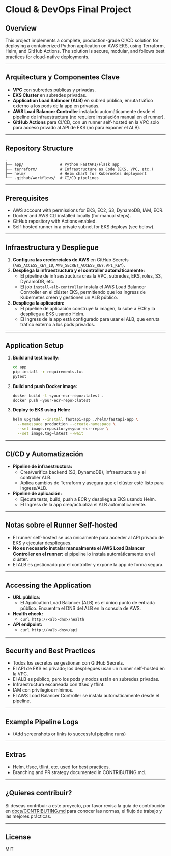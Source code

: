 # Cloud & DevOps Final Project

## Overview
This project implements a complete, production-grade CI/CD solution for deploying a containerized Python application on AWS EKS, using Terraform, Helm, and GitHub Actions. The solution is secure, modular, and follows best practices for cloud-native deployments.

---

## Arquitectura y Componentes Clave

- **VPC** con subredes públicas y privadas.
- **EKS Cluster** en subredes privadas.
- **Application Load Balancer (ALB)** en subred pública, enruta tráfico externo a los pods de la app en privadas.
- **AWS Load Balancer Controller** instalado automáticamente desde el pipeline de infraestructura (no requiere instalación manual en el runner).
- **GitHub Actions** para CI/CD, con un runner self-hosted en la VPC solo para acceso privado al API de EKS (no para exponer el ALB).

---

## Repository Structure

```
.
├── app/                # Python FastAPI/Flask app
├── terraform/          # Infrastructure as Code (EKS, VPC, etc.)
├── helm/               # Helm chart for Kubernetes deployment
└── .github/workflows/  # CI/CD pipelines
```

---

## Prerequisites

- AWS account with permissions for EKS, EC2, S3, DynamoDB, IAM, ECR.
- Docker and AWS CLI installed locally (for manual steps).
- GitHub repository with Actions enabled.
- Self-hosted runner in a private subnet for EKS deploys (see below).

---

## Infraestructura y Despliegue

1. **Configura las credenciales de AWS** en GitHub Secrets (`AWS_ACCESS_KEY_ID`, `AWS_SECRET_ACCESS_KEY`, `API_KEY`).
2. **Despliega la infraestructura y el controller automáticamente:**
   - El pipeline de infraestructura crea la VPC, subredes, EKS, roles, S3, DynamoDB, etc.
   - El job `install-alb-controller` instala el AWS Load Balancer Controller en el clúster EKS, permitiendo que los Ingress de Kubernetes creen y gestionen un ALB público.
3. **Despliega la aplicación:**
   - El pipeline de aplicación construye la imagen, la sube a ECR y la despliega a EKS usando Helm.
   - El Ingress de la app está configurado para usar el ALB, que enruta tráfico externo a los pods privados.

---

## Application Setup

1. **Build and test locally:**
   ```bash
   cd app
   pip install -r requirements.txt
   pytest
   ```

2. **Build and push Docker image:**
   ```bash
   docker build -t <your-ecr-repo>:latest .
   docker push <your-ecr-repo>:latest
   ```

3. **Deploy to EKS using Helm:**
   ```bash
   helm upgrade --install fastapi-app ./helm/fastapi-app \
     --namespace production --create-namespace \
     --set image.repository=<your-ecr-repo> \
     --set image.tag=latest --wait
   ```

---

## CI/CD y Automatización

- **Pipeline de infraestructura:**
  - Crea/verifica backend (S3, DynamoDB), infraestructura y el controller ALB.
  - Aplica cambios de Terraform y asegura que el clúster esté listo para Ingress/ALB.
- **Pipeline de aplicación:**
  - Ejecuta tests, build, push a ECR y despliega a EKS usando Helm.
  - El Ingress de la app crea/actualiza el ALB automáticamente.

---

## Notas sobre el Runner Self-hosted

- El runner self-hosted se usa únicamente para acceder al API privado de EKS y ejecutar despliegues.
- **No es necesario instalar manualmente el AWS Load Balancer Controller en el runner:** el pipeline lo instala automáticamente en el clúster.
- El ALB es gestionado por el controller y expone la app de forma segura.

---

## Accessing the Application

- **URL pública:**
  - El Application Load Balancer (ALB) es el único punto de entrada público. Encuentra el DNS del ALB en la consola de AWS.
- **Health check:**
  - `curl http://<alb-dns>/health`
- **API endpoint:**
  - `curl http://<alb-dns>/api`

---

## Security and Best Practices

- Todos los secretos se gestionan con GitHub Secrets.
- El API de EKS es privado; los despliegues usan un runner self-hosted en la VPC.
- El ALB es público, pero los pods y nodos están en subredes privadas.
- Infraestructura escaneada con tfsec y tflint.
- IAM con privilegios mínimos.
- El AWS Load Balancer Controller se instala automáticamente desde el pipeline.

---

## Example Pipeline Logs

- (Add screenshots or links to successful pipeline runs)

---

## Extras

- Helm, tfsec, tflint, etc. used for best practices.
- Branching and PR strategy documented in CONTRIBUTING.md.

---

## ¿Quieres contribuir?

Si deseas contribuir a este proyecto, por favor revisa la guía de contribución en [docs/CONTRIBUTING.md](docs/CONTRIBUTING.md) para conocer las normas, el flujo de trabajo y las mejores prácticas.

---

## License

MIT 